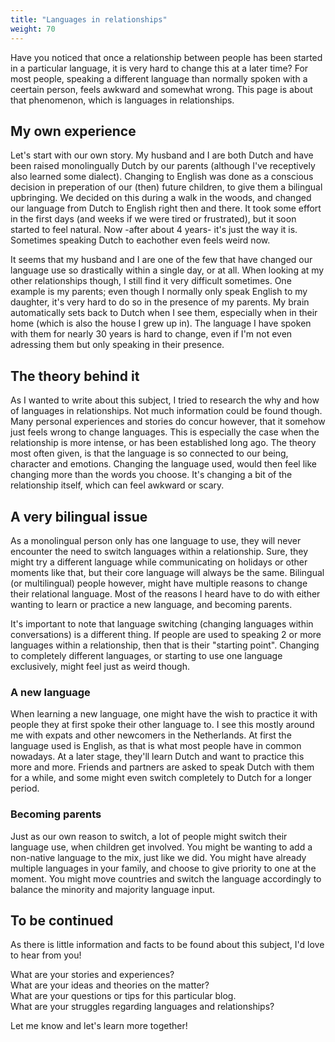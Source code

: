 ```yaml
---
title: "Languages in relationships"
weight: 70
---
```


Have you noticed that once a relationship between people has been started in a particular language, it is very hard to change this at a later time? For most people, speaking a different language than normally spoken with a ceertain person, feels awkward and somewhat wrong. This page is about that phenomenon, which is languages in relationships.

## My own experience
Let's start with our own story. My husband and I are both Dutch and have been raised monolingually Dutch by our parents (although I've receptively also learned some dialect). Changing to English was done as a conscious decision in preperation of our (then) future children, to give them a bilingual upbringing. We decided on this during a walk in the woods, and changed our language from Dutch to English right then and there. It took some effort in the first days (and weeks if we were tired or frustrated), but it soon started to feel natural. Now -after about 4 years- it's just the way it is. Sometimes speaking Dutch to eachother even feels weird now. 

It seems that my husband and I are one of the few that have changed our language use so drastically within a single day, or at all. When looking at my other relationships though, I still find it very difficult sometimes. One example is my parents; even though I normally only speak English to my daughter, it's very hard to do so in the presence of my parents. My brain automatically sets back to Dutch when I see them, especially when in their home (which is also the house I grew up in). The language I have spoken with them for nearly 30 years is hard to change, even if I'm not even adressing them but only speaking in their presence. 

## The theory behind it
As I wanted to write about this subject, I tried to research the why and how of languages in relationships. Not much information could be found though. Many personal experiences and stories do concur however, that it somehow just feels wrong to change languages. This is especially the case when the relationship is more intense, or has been established long ago. The theory most often given, is that the language is so connected to our being, character and emotions. Changing the language used, would then feel like changing more than the words you choose. It's changing a bit of the relationship itself, which can feel awkward or scary. 

## A very bilingual issue
As a monolingual person only has one language to use, they will never encounter the need to switch languages within a relationship. Sure, they might try a different language while communicating on holidays or other moments like that, but their core language will always be the same. Bilingual (or multilingual) people however, might have multiple reasons to change their relational language. Most of the reasons I heard have to do with either wanting to learn or practice a new language, and becoming parents.

It's important to note that language switching (changing languages within conversations) is a different thing. If people are used to speaking 2 or more languages within a relationship, then that is their "starting point". Changing to completely different languages, or starting to use one language exclusively, might feel just as weird though. 

### A new language
When learning a new language, one might have the wish to practice it with people they at first spoke their other language to. I see this mostly around me with expats and other newcomers in the Netherlands. At first the language used is English, as that is what most people have in common nowadays. At a later stage, they'll learn Dutch and want to practice this more and more. Friends and partners are asked to speak Dutch with them for a while, and some might even switch completely to Dutch for a longer period. 

### Becoming parents
Just as our own reason to switch, a lot of people might switch their language use, when children get involved. You might be wanting to add a non-native language to the mix, just like we did. You might have already multiple languages in your family, and choose to give priority to one at the moment. You might move countries and switch the language accordingly to balance the minority and majority language input. 

## To be continued
As there is little information and facts to be found about this subject, I'd love to hear from you!  

What are your stories and experiences?  
What are your ideas and theories on the matter?  
What are your questions or tips for this particular blog.  
What are your struggles regarding languages and relationships?  


Let me know and let's learn more together!
